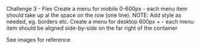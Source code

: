Challenge 3 - Flex
Create a menu for mobile 0-600px - each menu item should take up al the space on the row (one line). NOTE: Add style as needed, eg. borders etc.
Create a menu for desktop 600px + - each menu item should be aligned side-by-side on the far right of the container

See images for reference
